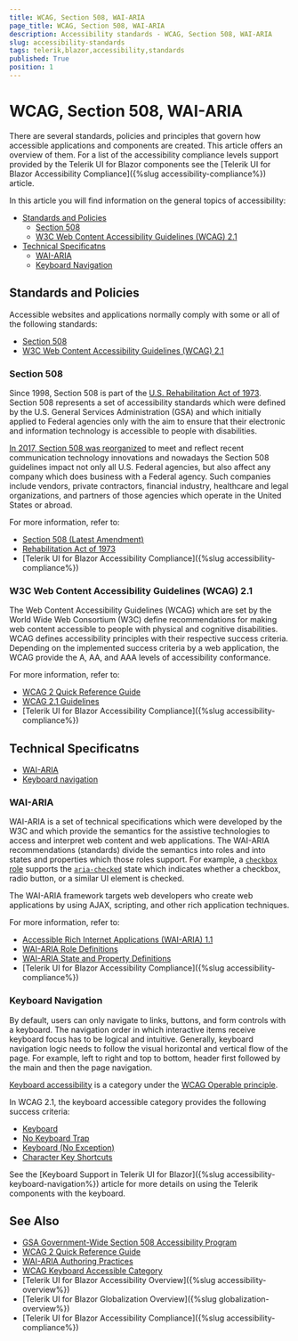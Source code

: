 ```yaml
---
title: WCAG, Section 508, WAI-ARIA
page_title: WCAG, Section 508, WAI-ARIA
description: Accessibility standards - WCAG, Section 508, WAI-ARIA
slug: accessibility-standards
tags: telerik,blazor,accessibility,standards
published: True
position: 1
---
```


# WCAG, Section 508, WAI-ARIA

There are several standards, policies and principles that govern how accessible applications and components are created. This article offers an overview of them. For a list of the accessibility compliance levels support provided by the Telerik UI for Blazor components see the [Telerik UI for Blazor Accessibility Compliance]({%slug accessibility-compliance%}) article.

In this article you will find information on the general topics of accessibility:


* [Standards and Policies](#standards-and-policies)
	* [Section 508](#section-508)
	* [W3C Web Content Accessibility Guidelines (WCAG) 2.1](#w3c-web-content-accessibility-guidelines-wcag-21)
* [Technical Specificatns](#technical-specificatns)
	* [WAI-ARIA](#wai-aria)
	* [Keyboard Navigation](#keyboard-navigation)


## Standards and Policies

Accessible websites and applications normally comply with some or all of the following standards:

* [Section 508](#section-508)
* [W3C Web Content Accessibility Guidelines (WCAG) 2.1](#w3c-web-content-accessibility-guidelines-wcag-21)

### Section 508

Since 1998, Section 508 is part of the [U.S. Rehabilitation Act of 1973](https://en.wikipedia.org/wiki/Rehabilitation_Act_of_1973). Section 508 represents a set of accessibility standards which were defined by the U.S. General Services Administration (GSA) and which initially applied to Federal agencies only with the aim to ensure that their electronic and information technology is accessible to people with disabilities.

[In 2017, Section 508 was reorganized](https://www.access-board.gov/guidelines-and-standards/communications-and-it/about-the-ict-refresh/overview-of-the-final-rule) to meet and reflect recent communication technology innovations and nowadays the Section 508 guidelines impact not only all U.S. Federal agencies, but also affect any company which does business with a Federal agency. Such companies include vendors, private contractors, financial industry, healthcare and legal organizations, and partners of those agencies which operate in the United States or abroad.

For more information, refer to:

* [Section 508 (Latest Amendment)](https://www.access-board.gov/the-board/laws/rehabilitation-act-of-1973#508)
* [Rehabilitation Act of 1973](https://legcounsel.house.gov/Comps/Rehabilitation%20Act%20Of%201973.pdf)
* [Telerik UI for Blazor Accessibility Compliance]({%slug accessibility-compliance%})


### W3C Web Content Accessibility Guidelines (WCAG) 2.1

The Web Content Accessibility Guidelines (WCAG) which are set by the World Wide Web Consortium (W3C) define recommendations for making web content accessible to people with physical and cognitive disabilities. WCAG defines accessibility principles with their respective success criteria. Depending on the implemented success criteria by a web application, the WCAG provide the A, AA, and AAA levels of accessibility conformance.

For more information, refer to:

* [WCAG 2 Quick Reference Guide](https://www.w3.org/WAI/WCAG21/quickref/)
* [WCAG 2.1 Guidelines](https://www.w3.org/TR/WCAG21)
* [Telerik UI for Blazor Accessibility Compliance]({%slug accessibility-compliance%})


## Technical Specificatns

* [WAI-ARIA](#wai-aria)
* [Keyboard navigation](#keyboard-navigation)

### WAI-ARIA

WAI-ARIA is a set of technical specifications which were developed by the W3C and which provide the semantics for the assistive technologies to access and interpret web content and web applications. The WAI-ARIA recommendations (standards) divide the semantics into roles and into states and properties which those roles support. For example, a [`checkbox` role](https://www.w3.org/TR/wai-aria-1.1/#checkbox) supports the [`aria-checked`](https://www.w3.org/TR/wai-aria-1.1/#aria-checked) state which indicates whether a checkbox, radio button, or a similar UI element is checked.

The WAI-ARIA framework targets web developers who create web applications by using AJAX, scripting, and other rich application techniques.

For more information, refer to:

* [Accessible Rich Internet Applications (WAI-ARIA) 1.1](https://www.w3.org/TR/wai-aria-1.1/)
* [WAI-ARIA Role Definitions](https://www.w3.org/TR/wai-aria-1.1/#role_definitions)
* [WAI-ARIA State and Property Definitions](https://www.w3.org/TR/wai-aria-1.1/#state_prop_def)
* [Telerik UI for Blazor Accessibility Compliance]({%slug accessibility-compliance%})

### Keyboard Navigation

By default, users can only navigate to links, buttons, and form controls with a keyboard. The navigation order in which interactive items receive keyboard focus has to be logical and intuitive. Generally, keyboard navigation logic needs to follow the visual horizontal and vertical flow of the page. For example, left to right and top to bottom, header first followed by the main and then the page navigation.

[Keyboard accessibility](https://www.w3.org/WAI/WCAG21/quickref/#keyboard-accessible) is a category under the [WCAG Operable principle](https://www.w3.org/WAI/WCAG21/quickref/#principle2).

In WCAG 2.1, the keyboard accessible category provides the following success criteria:

* [Keyboard](https://www.w3.org/WAI/WCAG21/quickref/#keyboard)
* [No Keyboard Trap](https://www.w3.org/WAI/WCAG21/quickref/#no-keyboard-trap)
* [Keyboard (No Exception)](https://www.w3.org/WAI/WCAG21/quickref/#keyboard-no-exception)
* [Character Key Shortcuts](https://www.w3.org/WAI/WCAG21/quickref/#character-key-shortcuts)

See the [Keyboard Support in Telerik UI for Blazor]({%slug accessibility-keyboard-navigation%}) article for more details on using the Telerik components with the keyboard.

## See Also

  * [GSA Government-Wide Section 508 Accessibility Program](https://www.section508.gov/)
  * [WCAG 2 Quick Reference Guide](https://www.w3.org/WAI/WCAG21/quickref/)
  * [WAI-ARIA Authoring Practices](https://www.w3.org/TR/wai-aria-practices/)
  * [WCAG Keyboard Accessible Category](https://www.w3.org/WAI/WCAG21/quickref/#keyboard-accessible)
  * [Telerik UI for Blazor Accessibility Overview]({%slug accessibility-overview%})
  * [Telerik UI for Blazor Globalization Overview]({%slug globalization-overview%})
  * [Telerik UI for Blazor Accessibility Compliance]({%slug accessibility-compliance%})

